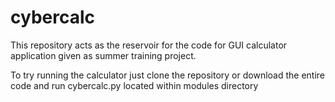 # cybercalc
This repository acts as the reservoir for the code for GUI calculator application given as summer training project.  

To try running the calculator just clone the repository or download the entire code and run cybercalc.py located within modules directory 
